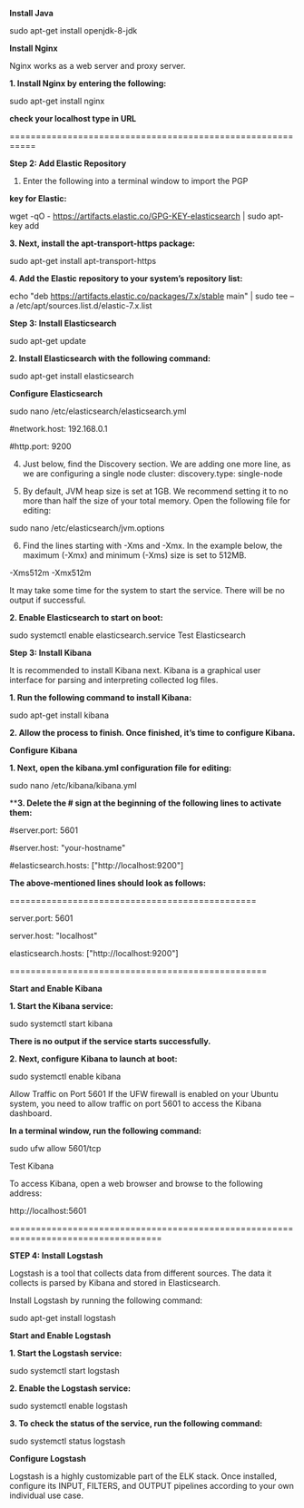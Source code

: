 **Install Java**

sudo apt-get install openjdk-8-jdk

**Install Nginx**

Nginx works as a web server and proxy server.

**1. Install Nginx by entering the following:**

sudo apt-get install nginx

**check your localhost type in URL**

===========================================================

**Step 2: Add Elastic Repository**

1. Enter the following into a terminal window to import the PGP
   
**key for Elastic:**

wget -qO - https://artifacts.elastic.co/GPG-KEY-elasticsearch | sudo apt-key add

**3. Next, install the apt-transport-https package:**

sudo apt-get install apt-transport-https

**4. Add the Elastic repository to your system’s repository list:**

echo "deb https://artifacts.elastic.co/packages/7.x/stable main" | sudo tee –a /etc/apt/sources.list.d/elastic-7.x.list

**Step 3: Install Elasticsearch**

sudo apt-get update

**2. Install Elasticsearch with the following command:**

sudo apt-get install elasticsearch

**Configure Elasticsearch**

sudo nano /etc/elasticsearch/elasticsearch.yml

#network.host: 192.168.0.1

#http.port: 9200

4. Just below, find the Discovery section. We are adding one more line, 
as we are configuring a single node cluster:
discovery.type: single-node

5. By default, JVM heap size is set at 1GB. We recommend setting it to no more than half the size of your total memory. 
Open the following file for editing:

sudo nano /etc/elasticsearch/jvm.options

6. Find the lines starting with -Xms and -Xmx. In the example below, 
the maximum (-Xmx) and minimum (-Xms) size is set to 512MB.

-Xms512m
-Xmx512m


It may take some time for the system to start the service. 
There will be no output if successful.

**2. Enable Elasticsearch to start on boot:**

sudo systemctl enable elasticsearch.service
Test Elasticsearch

**Step 3: Install Kibana**

It is recommended to install Kibana next. Kibana is a graphical 
user interface for parsing and interpreting collected log files.

**1. Run the following command to install Kibana:**

sudo apt-get install kibana

**2. Allow the process to finish. Once finished, it’s time to configure Kibana.**

**Configure Kibana**

**1. Next, open the kibana.yml configuration file for editing:**
   
sudo nano /etc/kibana/kibana.yml

****3. Delete the # sign at the beginning of the following lines to activate them:**

#server.port: 5601

#server.host: "your-hostname"

#elasticsearch.hosts: ["http://localhost:9200"]

**The above-mentioned lines should look as follows:**

===============================================

server.port: 5601

server.host: "localhost"

elasticsearch.hosts: ["http://localhost:9200"]

=================================================

**Start and Enable Kibana**

**1. Start the Kibana service:**

sudo systemctl start kibana

**There is no output if the service starts successfully.**

**2. Next, configure Kibana to launch at boot:**

sudo systemctl enable kibana

Allow Traffic on Port 5601
If the UFW firewall is enabled on your Ubuntu system,
you need to allow traffic on port 5601 to access the Kibana dashboard.

**In a terminal window, run the following command:**

sudo ufw allow 5601/tcp

Test Kibana

To access Kibana, open a web browser and browse to the following address:

http://localhost:5601



===================================================================================

**STEP 4: Install Logstash**

Logstash is a tool that collects data from different sources. The data it collects is parsed by Kibana and stored in Elasticsearch.

Install Logstash by running the following command:

sudo apt-get install logstash

**Start and Enable Logstash**

**1. Start the Logstash service:**

sudo systemctl start logstash

**2. Enable the Logstash service:**

sudo systemctl enable logstash

**3. To check the status of the service, run the following command:**

sudo systemctl status logstash


**Configure Logstash**

Logstash is a highly customizable part of the ELK stack. 
Once installed, configure its INPUT, FILTERS, and OUTPUT pipelines 
according to your own individual use case.
